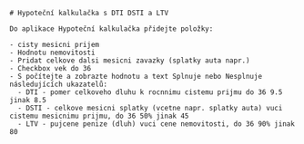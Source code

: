     # Hypoteční kalkulačka s DTI DSTI a LTV
    
    Do aplikace Hypoteční kalkulačka přidejte položky:
    
    - cisty mesicni prijem
    - Hodnotu nemovitosti
    - Pridat celkove dalsi mesicni zavazky (splatky auta napr.)
    - Checkbox vek do 36
    - S počítejte a zobrazte hodnotu a text Splnuje nebo Nesplnuje následujících ukazatelů:
      - DTI - pomer celkoveho dluhu k rocnnimu cistemu prijmu do 36 9.5 jinak 8.5
      - DSTI - celkove mesicni splatky (vcetne napr. splatky auta) vuci cistemu mesicnimu prijmu, do 36 50% jinak 45
      - LTV - pujcene penize (dluh) vuci cene nemovitosti, do 36 90% jinak 80
